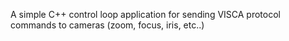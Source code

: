 A simple C++ control loop application for sending VISCA protocol commands to cameras (zoom, focus, iris, etc..)
